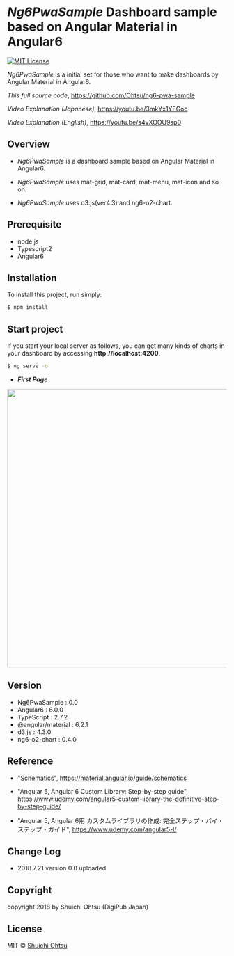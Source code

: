 
# _Ng6PwaSample_ Dashboard sample based on Angular Material in Angular6
[![MIT License](http://img.shields.io/badge/license-MIT-blue.svg?style=flat)](LICENSE)


_Ng6PwaSample_ is a initial set for those who want to make dashboards by Angular Material in Angular6.

_This full source code_,
<https://github.com/Ohtsu/ng6-pwa-sample>

_Video Explanation (Japanese)_,
<https://youtu.be/3mkYx1YFGoc>

_Video Explanation (English)_,
<https://youtu.be/s4vXOOU9sp0>


## Overview 
   - _Ng6PwaSample_ is a dashboard sample based on Angular Material in Angular6.

   - _Ng6PwaSample_ uses mat-grid, mat-card, mat-menu, mat-icon and so on.

   - _Ng6PwaSample_ uses d3.js(ver4.3) and ng6-o2-chart.
  

## Prerequisite

   - node.js
   - Typescript2
   - Angular6


## Installation

To install this project, run simply:

```bash
$ npm install 
```
## Start project

If you start your local server as follows, you can get many kinds of charts in your dashboard by accessing **http://localhost:4200**.


```bash
$ ng serve -o
```

  - ***First Page*** 

  <img src="https://raw.githubusercontent.com/Ohtsu/images/master/ng6-material/Dashboard03.gif" width= "640" >


## Version

   - Ng6PwaSample       : 0.0
   - Angular6                   : 6.0.0
   - TypeScript                 : 2.7.2
   - @angular/material          : 6.2.1
   - d3.js          		: 4.3.0
   - ng6-o2-chart          	: 0.4.0
   


## Reference

- "Schematics", 
<https://material.angular.io/guide/schematics>

- "Angular 5, Angular 6 Custom Library: Step-by-step guide", 
<https://www.udemy.com/angular5-custom-library-the-definitive-step-by-step-guide/>


- "Angular 5, Angular 6用 カスタムライブラリの作成: 完全ステップ・バイ・ステップ・ガイド", 
<https://www.udemy.com/angular5-l/>


## Change Log

 - 2018.7.21 version 0.0 uploaded 

## Copyright

copyright 2018 by Shuichi Ohtsu (DigiPub Japan)


## License

MIT © [Shuichi Ohtsu](ohtsu@digipub-net.com)

